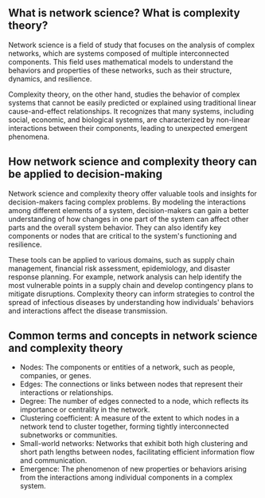 
What is network science? What is complexity theory?
---------------------------------------------------

Network science is a field of study that focuses on the analysis of complex networks, which are systems composed of multiple interconnected components. This field uses mathematical models to understand the behaviors and properties of these networks, such as their structure, dynamics, and resilience.

Complexity theory, on the other hand, studies the behavior of complex systems that cannot be easily predicted or explained using traditional linear cause-and-effect relationships. It recognizes that many systems, including social, economic, and biological systems, are characterized by non-linear interactions between their components, leading to unexpected emergent phenomena.

How network science and complexity theory can be applied to decision-making
---------------------------------------------------------------------------

Network science and complexity theory offer valuable tools and insights for decision-makers facing complex problems. By modeling the interactions among different elements of a system, decision-makers can gain a better understanding of how changes in one part of the system can affect other parts and the overall system behavior. They can also identify key components or nodes that are critical to the system's functioning and resilience.

These tools can be applied to various domains, such as supply chain management, financial risk assessment, epidemiology, and disaster response planning. For example, network analysis can help identify the most vulnerable points in a supply chain and develop contingency plans to mitigate disruptions. Complexity theory can inform strategies to control the spread of infectious diseases by understanding how individuals' behaviors and interactions affect the disease transmission.

Common terms and concepts in network science and complexity theory
------------------------------------------------------------------

* Nodes: The components or entities of a network, such as people, companies, or genes.
* Edges: The connections or links between nodes that represent their interactions or relationships.
* Degree: The number of edges connected to a node, which reflects its importance or centrality in the network.
* Clustering coefficient: A measure of the extent to which nodes in a network tend to cluster together, forming tightly interconnected subnetworks or communities.
* Small-world networks: Networks that exhibit both high clustering and short path lengths between nodes, facilitating efficient information flow and communication.
* Emergence: The phenomenon of new properties or behaviors arising from the interactions among individual components in a complex system.
